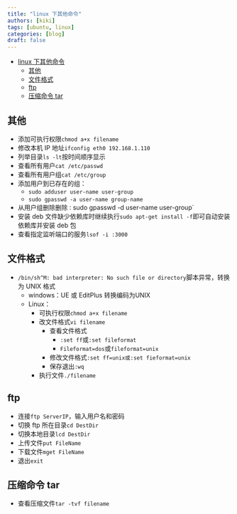 ```yaml
---
title: "linux 下其他命令"
authors: [kiki]
tags: [ubuntu, linux]
categories: [blog]
draft: false
---
```


- [linux 下其他命令](#linux-%E4%B8%8B%E5%85%B6%E4%BB%96%E5%91%BD%E4%BB%A4)
  - [其他](#%E5%85%B6%E4%BB%96)
  - [文件格式](#%E6%96%87%E4%BB%B6%E6%A0%BC%E5%BC%8F)
  - [ftp](#ftp)
  - [压缩命令 tar](#%E5%8E%8B%E7%BC%A9%E5%91%BD%E4%BB%A4-tar)

## 其他

- 添加可执行权限`chmod a+x filename`
- 修改本机 IP 地址`ifconfig eth0 192.168.1.110`
- 列举目录`ls -lt`按时间顺序显示
- 查看所有用户`cat /etc/passwd`
- 查看所有用户组`cat /etc/group`
- 添加用户到已存在的组：
  - `sudo adduser user-name user-group`
  - `sudo gpasswd -a user-name group-name`
- 从用户组删除删除`：`sudo gpasswd -d user-name user-group`
- 安装 deb 文件缺少依赖库时继续执行`sudo apt-get install -f`即可自动安装依赖库并安装 deb 包
- 查看指定监听端口的服务`lsof -i :3000`

## 文件格式

- `/bin/sh^M: bad interpreter: No such file or directory`脚本异常，转换为 UNIX 格式
  - windows：UE 或 EditPlus 转换编码为UNIX
  - Linux：
    - 可执行权限`chmod a+x filename`
    - 改文件格式`vi filename`
      - 查看文件格式
        - `:set ff`或`:set fileformat`
        - `Fileformat=dos`或`fileformat=unix`
      - 修改文件格式`:set ff=unix或:set fieformat=unix`
      - 保存退出`:wq`
    - 执行文件`./filename`

## ftp

- 连接`ftp ServerIP`，输入用户名和密码
- 切换 ftp 所在目录`cd DestDir`
- 切换本地目录`lcd DestDir`
- 上传文件`put FileName`
- 下载文件`mget FileName`
- 退出`exit`

## 压缩命令 tar

- 查看压缩文件`tar -tvf filename`
